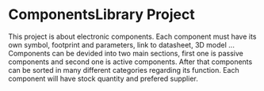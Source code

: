 # ComponentsLibrary Project

This project is about electronic components. Each component must have its own symbol, footprint and parameters, link to datasheet, 3D model ...
Components can be devided into two main sections, first one is passive components and second one is active components. After that components
can be sorted in many different categories regarding its function. Each component will have stock quantity and prefered supplier. 
